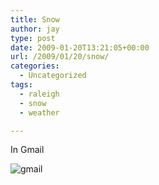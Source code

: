 ```yaml
---
title: Snow
author: jay
type: post
date: 2009-01-20T13:21:05+00:00
url: /2009/01/20/snow/
categories:
  - Uncategorized
tags:
  - raleigh
  - snow
  - weather

---
```

In Gmail

![gmail][1]

 [1]: http://sysadminrambles.files.wordpress.com/2009/01/gmail1.png (gmail)